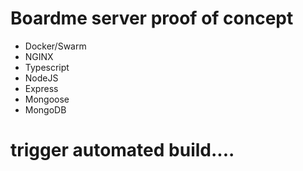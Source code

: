 # Boardme server proof of concept
- Docker/Swarm
- NGINX
- Typescript
- NodeJS
- Express
- Mongoose
- MongoDB

# trigger automated build....
